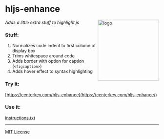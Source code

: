 # hljs-enhance
<img src=https://centerkey.com/graphics/center-key-logo.svg align=right width=200 alt=logo>

_Adds a little extra stuff to highlight.js_

### Stuff:
1. Normalizes code indent to first column of display box
1. Trims whitespace around code
1. Adds border with option for caption (`<figcaption>`)
1. Adds hover effect to syntax highlighting

### Try it:
[https://centerkey.com/hljs-enhance](https://centerkey.com/hljs-enhance/)

### Use it:
[instructions.txt](instructions.txt)

---
[MIT License](LICENSE.txt)
